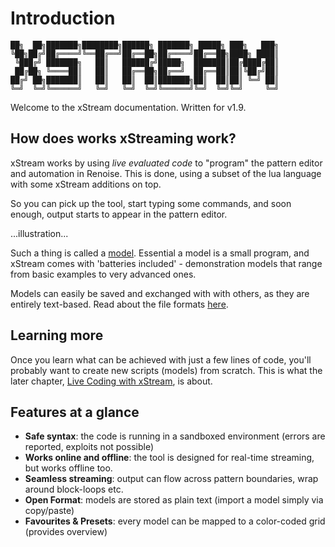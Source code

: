 # Introduction


    ██╗  ██╗███████╗████████╗██████╗ ███████╗ █████╗ ███╗   ███╗
    ╚██╗██╔╝██╔════╝╚══██╔══╝██╔══██╗██╔════╝██╔══██╗████╗ ████║
     ╚███╔╝ ███████╗   ██║   ██████╔╝█████╗  ███████║██╔████╔██║
     ██╔██╗ ╚════██║   ██║   ██╔══██╗██╔══╝  ██╔══██║██║╚██╔╝██║
    ██╔╝ ██╗███████║   ██║   ██║  ██║███████╗██║  ██║██║ ╚═╝ ██║
    ╚═╝  ╚═╝╚══════╝   ╚═╝   ╚═╝  ╚═╝╚══════╝╚═╝  ╚═╝╚═╝     ╚═╝

Welcome to the xStream documentation. 
Written for v1.9. 

## How does works xStreaming work?

xStream works by using _live evaluated code_ to "program" the pattern editor and automation in Renoise. 
This is done, using a subset of the lua language with some xStream additions on top. 

So you can pick up the tool, start typing some commands, and soon enough, output starts to appear in the pattern editor. 

...illustration...

Such a thing is called a [model](about_models.md). Essential a model is a small program, and xStream comes with 'batteries included' - demonstration models that range from basic examples to very advanced ones.

Models can easily be saved and exchanged with with others, as they are entirely text-based. Read about the file formats [here](file_formats.md).

## Learning more

Once you learn what can be achieved with just a few lines of code, you'll probably want to create new scripts (models) from scratch. This is what the later chapter, [Live Coding with xStream](), is about. 


## Features at a glance

* **Safe syntax**: the code is running in a sandboxed environment (errors are reported, exploits not possible)
* **Works online and offline**: the tool is designed for real-time streaming, but works offline too. 
* **Seamless streaming**: output can flow across pattern boundaries, wrap around block-loops etc. 
* **Open Format**: models are stored as plain text (import a model simply via copy/paste)
* **Favourites & Presets**: every model can be mapped to a color-coded grid (provides overview)

